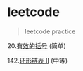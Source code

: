 # leetcode
> leetcode practice

20.[有效的括号](./Valid_Parentheses.py) (简单)

142.[环形链表 II](./Linked_List_Cycle_II.py) (中等)
